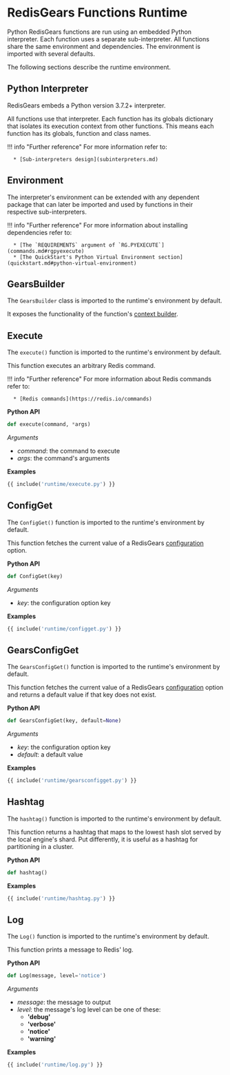 # RedisGears Functions Runtime

Python RedisGears functions are run using an embedded Python interpreter. Each function uses a separate sub-interpreter. All functions share the same environment and dependencies. The environment is imported with several defaults.

The following sections describe the runtime environment.

## Python Interpreter
RedisGears embeds a Python version 3.7.2+ interpreter.

All functions use that interpreter. Each function has its globals dictionary that isolates its execution context from other functions. This means each function has its globals, function and class names.

!!! info "Further reference"
    For more information refer to:

      * [Sub-interpreters design](subinterpreters.md)

## Environment
The interpreter's environment can be extended with any dependent package that can later be imported and used by functions in their respective sub-interpreters.

!!! info "Further reference"
    For more information about installing dependencies refer to:

      * [The `REQUIREMENTS` argument of `RG.PYEXECUTE`](commands.md#rgpyexecute)
      * [The QuickStart's Python Virtual Environment section](quickstart.md#python-virtual-environment)

## GearsBuilder
The `GearsBuilder` class is imported to the runtime's environment by default.

It exposes the functionality of the function's [context builder](functions.md#context-builder).

## Execute
The `execute()` function is imported to the runtime's environment by default.

This function executes an arbitrary Redis command.

!!! info "Further reference"
    For more information about Redis commands refer to:

      * [Redis commands](https://redis.io/commands)

**Python API**
```python
def execute(command, *args)
```

_Arguments_

* _command_: the command to execute
* _args_: the command's arguments

**Examples**
```python
{{ include('runtime/execute.py') }}
```

## ConfigGet
The `ConfigGet()` function is imported to the runtime's environment by default.

This function fetches the current value of a RedisGears [configuration](#configuration.md) option.

**Python API**
```python
def ConfigGet(key)
```

_Arguments_

* _key_: the configuration option key

**Examples**
```python
{{ include('runtime/configget.py') }}
```

## GearsConfigGet
The `GearsConfigGet()` function is imported to the runtime's environment by default.

This function fetches the current value of a RedisGears [configuration](configuration.md) option and returns a default value if that key does not exist.

**Python API**
```python
def GearsConfigGet(key, default=None)
```

_Arguments_

* _key_: the configuration option key
* _default_: a default value

**Examples**
```python
{{ include('runtime/gearsconfigget.py') }}
```

## Hashtag
The `hashtag()` function is imported to the runtime's environment by default.

This function returns a hashtag that maps to the lowest hash slot served by the local engine's shard. Put differently, it is useful as a hashtag for partitioning in a cluster.

**Python API**
```python
def hashtag()
```

**Examples**
```python
{{ include('runtime/hashtag.py') }}
```

## Log
The `Log()` function is imported to the runtime's environment by default.

This function prints a message to Redis' log.

**Python API**
```python
def Log(message, level='notice')
```

_Arguments_

* _message_: the message to output
* _level_: the message's log level can be one of these:
    * **'debug'**
    * **'verbose'**
    * **'notice'**
    * **'warning'**

**Examples**
```python
{{ include('runtime/log.py') }}
```
